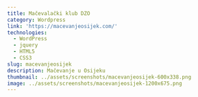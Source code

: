 ```yaml
---
title: Mačevalački klub DZO
category: Wordpress
link: 'https://macevanjeosijek.com/'
technologies:
  - WordPress
  - jquery
  - HTML5
  - CSS3
slug: macevanjeosijek
description: Mačevanje u Osijeku
thumbnail: ../assets/screenshots/macevanjeosijek-600x338.png
image: ../assets/screenshots/macevanjeosijek-1200x675.png
---
```


